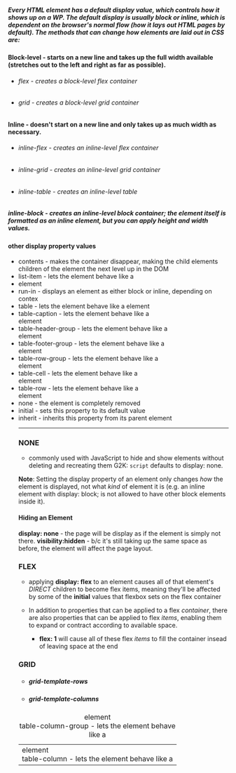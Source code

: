 ##### Every HTML element has a default **display** value, which controls how it shows up on a WP. The default display is usually **block** or **inline**, which is dependent on the browser's **normal flow** (how it lays out HTML pages by default). The methods that can change how elements are laid out in CSS are:

#### Block-level - starts on a new line and takes up the full width available (stretches out to the left and right as far as possible).

- ###### flex - creates a block-level flex container
- ###### grid - creates a block-level grid container

#### Inline - doesn't start on a new line and only takes up as much width as necessary.

- ###### inline-flex - creates an inline-level flex container
- ###### inline-grid - creates an inline-level grid container
- ###### inline-table - creates an inline-level table

##### inline-block - creates an inline-level block container; the element itself is formatted as an inline element, but you can apply height and width values.

#### other display property values

- contents - makes the container disappear, making the child elements children of the element the next level up in the DOM
- list-item - lets the element behave like a <li> element
- run-in - displays an element as either block or inline, depending on contex
- table - lets the element behave like a <table> element
- table-caption - lets the element behave like a <caption> element
- table-column-group - lets the element behave like a <colgroup> element
- table-header-group - lets the element behave like a <thead> element
- table-footer-group - lets the element behave like a <tfoot> element
- table-row-group - lets the element behave like a <tbody> element
- table-cell - lets the element behave like a <td> element
- table-column - lets the element behave like a <col> element
- table-row - lets the element behave like a <tr> element
- none - the element is completely removed
- initial - sets this property to its default value
- inherit - inherits this property from its parent element

___

### NONE

- commonly used with JavaScript to hide and show elements without deleting and recreating them
G2K: `script` defaults to display: none.

**Note**: Setting the display property of an element only changes *how* the element is displayed, not what *kind* of element it is (e.g. an inline element with display: block; is not allowed to have other block elements inside it).

#### Hiding an Element

**display: none** - the page will be display as if the element is simply not there. 
**visibility:hidden** - b/c it's still taking up the same space as before, the element will affect the page layout.

### FLEX

- applying **display: flex** to an element causes all of that element's *DIRECT* children to become flex items, meaning they'll be affected by some of the **initial** values that flexbox sets on the flex container

- In addition to properties that can be applied to a flex *container*, there are also properties that can be applied to flex *items*, enabling them to expand or contract according to available space.
    - **flex: 1** will cause all of these flex *items* to fill the container insead of leaving space at the end

### GRID

- ##### grid-template-rows
- ##### grid-template-columns




